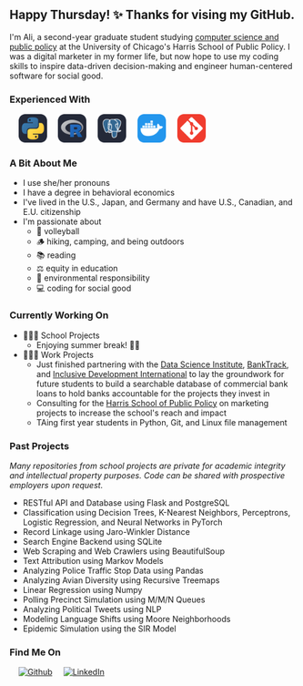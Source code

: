 ## Happy Thursday! ✨ Thanks for vising my GitHub.
I'm Ali, a second-year graduate student studying [computer science and public policy](https://capp.uchicago.edu/) at the University of Chicago's Harris School of Public Policy. I was a digital marketer in my former life, but now hope to use my coding skills to inspire data-driven decision-making and engineer human-centered software for social good.

### Experienced With
&nbsp;
&nbsp;
<a href="https://www.python.org/"><img src="https://raw.githubusercontent.com/tandpfun/skill-icons/main/icons/Python-Dark.svg" alt="python" width="50"/></a>
&nbsp;
&nbsp;
<a href="https://www.r-project.org/"><img src="https://raw.githubusercontent.com/tandpfun/skill-icons/main/icons/R-Dark.svg" alt="python" width="50"/></a>
&nbsp;
&nbsp;
<a href="https://www.postgresql.org/"><img src="https://raw.githubusercontent.com/tandpfun/skill-icons/main/icons/PostgreSQL-Dark.svg" alt="postgresql" width="50"/></a>
&nbsp;
&nbsp;
<a href="https://www.docker.com/"><img src="https://raw.githubusercontent.com/tandpfun/skill-icons/main/icons/Docker.svg" alt="docker" width="50"/></a>
&nbsp;
&nbsp;
<a href="https://git-scm.com/"><img src="https://raw.githubusercontent.com/tandpfun/skill-icons/main/icons/Git.svg" alt="git" width="50"/></a>

### A Bit About Me
- I use she/her pronouns
- I have a degree in behavioral economics
- I've lived in the U.S., Japan, and Germany and have U.S., Canadian, and E.U. citizenship
- I'm passionate about
  - 🏐 volleyball
  - 🪵 hiking, camping, and being outdoors
  - 📚 reading
  - ⚖️ equity in education
  - 🌱 environmental responsibility
  - 💻 coding for social good

### Currently Working On
- 👩🏻‍🏫 School Projects
  - Enjoying summer break! 🕺🏻
- 👩🏻‍💻 Work Projects
  - Just finished partnering with the [Data Science Institute](https://datascience.uchicago.edu/), [BankTrack](banktrack.org), and [Inclusive Development International](https://www.inclusivedevelopment.net/) to lay the groundwork for future students to build a searchable database of commercial bank loans to hold banks accountable for the projects they invest in
  - Consulting for the [Harris School of Public Policy](https://harris.uchicago.edu/) on marketing projects to increase the school's reach and impact
  - TAing first year students in Python, Git, and Linux file management

### Past Projects
*Many repositories from school projects are private for academic integrity and intellectual property purposes. Code can be shared with prospective employers upon request.*
- RESTful API and Database using Flask and PostgreSQL
- Classification using Decision Trees, K-Nearest Neighbors, Perceptrons, Logistic Regression, and Neural Networks in PyTorch
- Record Linkage using Jaro-Winkler Distance
- Search Engine Backend using SQLite
- Web Scraping and Web Crawlers using BeautifulSoup
- Text Attribution using Markov Models
- Analyzing Police Traffic Stop Data using Pandas
- Analyzing Avian Diversity using Recursive Treemaps
- Linear Regression using Numpy
- Polling Precinct Simulation using M/M/N Queues
- Analyzing Political Tweets using NLP
- Modeling Language Shifts using Moore Neighborhoods
- Epidemic Simulation using the SIR Model

### Find Me On
&nbsp;
&nbsp;
<a href="https://github.com/aliklemencic"><img alt="Github" src="https://camo.githubusercontent.com/297212f5cfd71f14f1a774a22bfd24b24bfa996aa72f4d941f790c8606ca8f0d/68747470733a2f2f696d672e736869656c64732e696f2f62616467652f4769744875622d2532333132313030452e7376673f267374796c653d666f722d7468652d6261646765266c6f676f3d476974687562266c6f676f436f6c6f723d7768697465" data-canonical-src="https://img.shields.io/badge/GitHub-%2312100E.svg?&amp;style=for-the-badge&amp;logo=Github&amp;logoColor=white" style="max-width: 100%;"></a>
&nbsp;
&nbsp;
<a href="https://www.linkedin.com/in/alisonklemencic" rel="nofollow"><img alt="LinkedIn" src="https://camo.githubusercontent.com/a493f6833f99fb3c85788d6d9305e6b7a42b838e5ee5d138fd9a8214a7e77472/68747470733a2f2f696d672e736869656c64732e696f2f62616467652f6c696e6b6564696e2d2532333030373742352e7376673f267374796c653d666f722d7468652d6261646765266c6f676f3d6c696e6b6564696e266c6f676f436f6c6f723d7768697465" data-canonical-src="https://img.shields.io/badge/linkedin-%230077B5.svg?&amp;style=for-the-badge&amp;logo=linkedin&amp;logoColor=white" style="max-width: 100%;"></a>